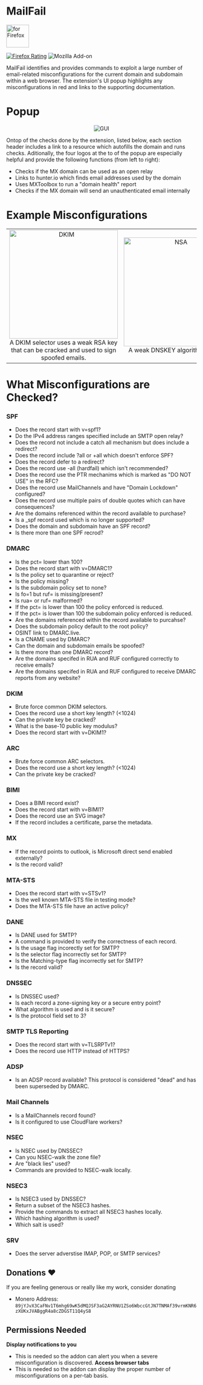 # MailFail
[<img src="https://blog.mozilla.org/addons/files/2020/04/get-the-addon-fx-apr-2020.svg" alt="for Firefox" height="60px">](https://addons.mozilla.org/en-US/firefox/addon/mailfail)

[![Firefox Rating](https://img.shields.io/amo/stars/css-exfil-protection.svg?label=Rating&style=for-the-badge)](https://addons.mozilla.org/en-US/firefox/addon/mailfail)
![Mozilla Add-on](https://img.shields.io/amo/v/mailfail?label=Latest%20Version&style=for-the-badge)

MailFail identifies and provides commands to exploit a large number of email-related misconfigurations for the current domain and subdomain within a web browser. The extension's UI popup highlights any misconfigurations in red and links to the supporting documentation.
# Popup
<p align="center">
  <img src="https://github.com/ACK-J/MailFail/assets/60232273/e50189f7-16bc-4664-824e-3e9ac0c5ac34" alt="GUI">
</p>

Ontop of the checks done by the extension, listed below, each section header includes a link to a resource which autofills the domain and runs checks. Aditionally, the four logos at the to of the popup are especially helpful and provide the following functions (from left to right):
- Checks if the MX domain can be used as an open relay
- Links to hunter.io which finds email addresses used by the domain
- Uses MXToolbox to run a "domain health" report
- Checks if the MX domain will send an unauthenticated email internally

# Example Misconfigurations
| | | |
|:-------------------------:|:-------------------------:|:-------------------------:|
| <img width="287" alt="DKIM" src="https://github.com/ACK-J/MailFail/assets/60232273/3e0267b3-94fb-4475-9b89-07fe205b96ba"></br>A DKIM selector uses a weak RSA key that can be cracked and used to sign spoofed emails.|<img width="287" alt="NSA" src="https://github.com/ACK-J/MailFail/assets/60232273/c035d56c-2849-440b-8636-4f2061a489f7"></br>A weak DNSKEY algorithm is used.|<img width="287" alt="GUI" src="https://github.com/ACK-J/MailFail/assets/60232273/ad564472-7dab-40ab-b31a-5dd270c50da7"></br>The zone file was enumerated including potentially hidden DKIM and ARC selectors. |

# What Misconfigurations are Checked?
### SPF
- Does the record start with v=spf1?
- Do the IPv4 address ranges specified include an SMTP open relay?
- Does the record not include a catch all mechanism but does include a redirect?
- Does the record include ?all or +all which doesn't enforce SPF?
- Does the record defer to a redirect?
- Does the record use -all (hardfail) which isn't recommended?
- Does the record use the PTR mechanims which is marked as "DO NOT USE" in the RFC?
- Does the record use MailChannels and have "Domain Lockdown" configured?
- Does the record use multiple pairs of double quotes which can have consequences?
- Are the domains referenced within the record available to purchase?
- Is a _spf record used which is no longer supported?
- Does the domain and subdomain have an SPF record?
- Is there more than one SPF recrod?
### DMARC
- Is the pct= lower than 100?
- Does the record start with v=DMARC1?
- Is the policy set to quarantine or reject?
- Is the policy missing?
- Is the subdomain policy set to none?
- Is fo=1 but ruf= is missing/present?
- Is rua= or ruf= malformed?
- If the pct= is lower than 100 the policy enforced is reduced.
- If the pct= is lower than 100 the subdomain policy enforced is reduced.
- Are the domains referenced within the record available to purcahse?
- Does the subdomain policy default to the root policy?
- OSINT link to DMARC.live.
- Is a CNAME used by DMARC?
- Can the domain and subdomain emails be spoofed?
- Is there more than one DMARC record?
- Are the domains specifed in RUA and RUF configured correctly to receive emails?
- Are the domains specifed in RUA and RUF configured to receive DMARC reports from any website?
### DKIM
- Brute force common DKIM selectors.
- Does the record use a short key length? (<1024)
- Can the private key be cracked?
- What is the base-10 public key modulus?
- Does the record start with v=DKIM1?
### ARC
- Brute force common ARC selectors.
- Does the record use a short key length? (<1024)
- Can the private key be cracked?
### BIMI
- Does a BIMI record exist?
- Does the record start with v=BIMI1?
- Does the record use an SVG image?
- If the record includes a certificate, parse the metadata.
### MX
- If the record points to outlook, is Microsoft direct send enabled externally?
- Is the record valid?
### MTA-STS
- Does the record start with v=STSv1?
- Is the well known MTA-STS file in testing mode?
- Does the MTA-STS file have an active policy?
### DANE
- Is DANE used for SMTP?
- A command is provided to verify the correctness of each record.
- Is the usage flag incorectly set for SMTP?
- Is the selector flag incorrectly set for SMTP?
- Is the Matching-type flag incorrectly set for SMTP?
- Is the record valid?
### DNSSEC
- Is DNSSEC used?
- Is each record a zone-signing key or a secure entry point?
- What algorithm is used and is it secure?
- Is the protocol field set to 3?
### SMTP TLS Reporting
- Does the record start with v=TLSRPTv1?
- Does the record use HTTP instead of HTTPS?
### ADSP
- Is an ADSP record available? This protocol is considered "dead" and has been superseded by DMARC.
### Mail Channels
- Is a MailChannels record found?
- Is it configured to use CloudFlare workers?
### NSEC
- Is NSEC used by DNSSEC?
- Can you NSEC-walk the zone file?
- Are "black lies" used?
- Commands are provided to NSEC-walk locally.
### NSEC3
- Is NSEC3 used by DNSSEC?
- Return a subset of the NSEC3 hashes.
- Provide the commands to extract all NSEC3 hashes locally.
- Which hashing algorithm is used?
- Which salt is used?
### SRV
- Does the server adverstise IMAP, POP, or SMTP services?

## Donations ❤️
If you are feeling generous or really like my work, consider donating
- Monero Address: `89jYJvX3CaFNv1T6mhg69wK5dMQJSF3aG2AYRNU1ZSo6WbccGtJN7TNMAf39vrmKNR6zXUKxJVABggR4a8cZDGST11Q4yS8`

## Permissions Needed
**Display notifications to you**
- This is needed so the addon can alert you when a severe misconfiguration is discovered.
**Access browser tabs**
- This is needed so the addon can display the proper number of misconfigurations on a per-tab basis.
